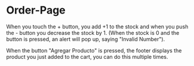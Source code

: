 # Order-Page
When you touch the + button, you add +1 to the stock and when you push the - button you decrease the stock by 1. (When the stock is 0 and the button is pressed, an alert will pop up, saying "Invalid Number").

When the button "Agregar Producto" is pressed, the footer displays the product you just added to the cart, you can do this multiple times.
